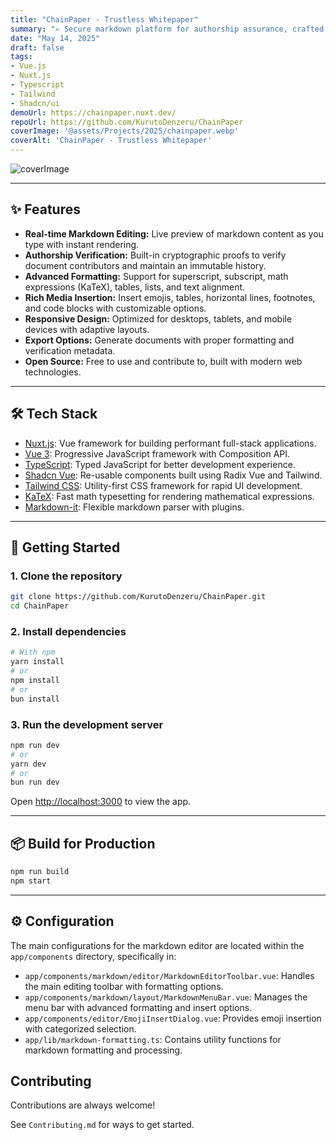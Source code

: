 ```yaml
---
title: "ChainPaper - Trustless Whitepaper"
summary: "✍️ Secure markdown platform for authorship assurance, crafted with Nuxt, Tailwind, and Shadcn for instant preview and modern usability."
date: "May 14, 2025"
draft: false
tags:
- Vue.js
- Nuxt.js
- Typescript
- Tailwind
- Shadcn/ui
demoUrl: https://chainpaper.nuxt.dev/
repoUrl: https://github.com/KurutoDenzeru/ChainPaper
coverImage: '@assets/Projects/2025/chainpaper.webp'
coverAlt: 'ChainPaper - Trustless Whitepaper'
---
```


![coverImage](@assets/Projects/2025/chainpaper.webp)

---

## ✨ Features

- **Real-time Markdown Editing:** Live preview of markdown content as you type with instant rendering.
- **Authorship Verification:** Built-in cryptographic proofs to verify document contributors and maintain an immutable history.
- **Advanced Formatting:** Support for superscript, subscript, math expressions (KaTeX), tables, lists, and text alignment.
- **Rich Media Insertion:** Insert emojis, tables, horizontal lines, footnotes, and code blocks with customizable options.
- **Responsive Design:** Optimized for desktops, tablets, and mobile devices with adaptive layouts.
- **Export Options:** Generate documents with proper formatting and verification metadata.
- **Open Source:** Free to use and contribute to, built with modern web technologies.

---

## 🛠️ Tech Stack

- [Nuxt.js](https://nuxt.com/): Vue framework for building performant full-stack applications.
- [Vue 3](https://vuejs.org/): Progressive JavaScript framework with Composition API.
- [TypeScript](https://www.typescriptlang.org/): Typed JavaScript for better development experience.
- [Shadcn Vue](https://www.shadcn-vue.com/): Re-usable components built using Radix Vue and Tailwind.
- [Tailwind CSS](https://tailwindcss.com/): Utility-first CSS framework for rapid UI development.
- [KaTeX](https://katex.org/): Fast math typesetting for rendering mathematical expressions.
- [Markdown-it](https://github.com/markdown-it/markdown-it): Flexible markdown parser with plugins.

---

## 🚀 Getting Started

### 1. Clone the repository

```bash
git clone https://github.com/KurutoDenzeru/ChainPaper.git
cd ChainPaper
```

### 2. Install dependencies

```bash
# With npm
yarn install
# or
npm install
# or
bun install
```

### 3. Run the development server

```bash
npm run dev
# or
yarn dev
# or
bun run dev
```

Open [http://localhost:3000](http://localhost:3000) to view the app.

---

## 📦 Build for Production

```bash
npm run build
npm start
```

---

## ⚙️ Configuration

The main configurations for the markdown editor are located within the `app/components` directory, specifically in:

- `app/components/markdown/editor/MarkdownEditorToolbar.vue`: Handles the main editing toolbar with formatting options.
- `app/components/markdown/layout/MarkdownMenuBar.vue`: Manages the menu bar with advanced formatting and insert options.
- `app/components/editor/EmojiInsertDialog.vue`: Provides emoji insertion with categorized selection.
- `app/lib/markdown-formatting.ts`: Contains utility functions for markdown formatting and processing.

## Contributing

Contributions are always welcome!

See `Contributing.md` for ways to get started.

<!-- Please adhere to this project's `Code of Conduct`. -->
